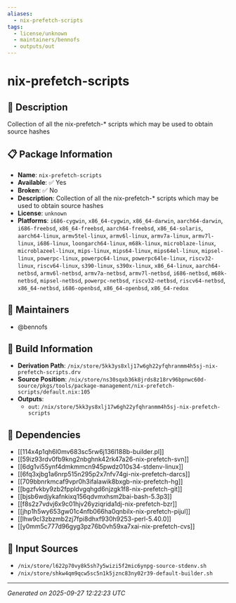 ```yaml
---
aliases:
  - nix-prefetch-scripts
tags:
  - license/unknown
  - maintainers/bennofs
  - outputs/out
---
```


# nix-prefetch-scripts

## 📝 Description

Collection of all the nix-prefetch-* scripts which may be used to obtain source hashes

## 📋 Package Information

- **Name**: `nix-prefetch-scripts`
- **Available**: ✅ Yes
- **Broken**: ✅ No
- **Description**: Collection of all the nix-prefetch-* scripts which may be used to obtain source hashes
- **License**: `unknown`
- **Platforms**: `i686-cygwin`, `x86_64-cygwin`, `x86_64-darwin`, `aarch64-darwin`, `i686-freebsd`, `x86_64-freebsd`, `aarch64-freebsd`, `x86_64-solaris`, `aarch64-linux`, `armv5tel-linux`, `armv6l-linux`, `armv7a-linux`, `armv7l-linux`, `i686-linux`, `loongarch64-linux`, `m68k-linux`, `microblaze-linux`, `microblazeel-linux`, `mips-linux`, `mips64-linux`, `mips64el-linux`, `mipsel-linux`, `powerpc-linux`, `powerpc64-linux`, `powerpc64le-linux`, `riscv32-linux`, `riscv64-linux`, `s390-linux`, `s390x-linux`, `x86_64-linux`, `aarch64-netbsd`, `armv6l-netbsd`, `armv7a-netbsd`, `armv7l-netbsd`, `i686-netbsd`, `m68k-netbsd`, `mipsel-netbsd`, `powerpc-netbsd`, `riscv32-netbsd`, `riscv64-netbsd`, `x86_64-netbsd`, `i686-openbsd`, `x86_64-openbsd`, `x86_64-redox`
## 👥 Maintainers

- @bennofs


## 🔧 Build Information

- **Derivation Path**: `/nix/store/5kk3ys8xlj17w6gh22yfqhranmm4h5sj-nix-prefetch-scripts.drv`
- **Source Position**: `/nix/store/ns30sqxb36k8jrds8z18rv96bpnwc60d-source/pkgs/tools/package-management/nix-prefetch-scripts/default.nix:105`
- **Outputs**:
  - `out`:  `/nix/store/5kk3ys8xlj17w6gh22yfqhranmm4h5sj-nix-prefetch-scripts`

## 🔗 Dependencies

- [[114x4p1qh6l0mv683sc5rw6j136l188b-builder.pl]]
- [[59iz93rdv0fb9kng2nbghnk42rk47a26-nix-prefetch-svn]]
- [[6dg1vi55ynf4dmkmmcn945pwdz010s34-stdenv-linux]]
- [[6fq3xjbg1a6nrp515n295p2x7nfv74gi-nix-prefetch-darcs]]
- [[709bbnrkmcaf9vpr0h3ifalawik8bxgb-nix-prefetch-hg]]
- [[bgzfvkby9zb2fppldvgqhgd6njzgk1f8-nix-prefetch-git]]
- [[bjsb6wdjykafnkixq156qdvmxhsm2bai-bash-5.3p3]]
- [[f8s2z7vdvj6x9c01hjv26yziqrida1dj-nix-prefetch-bzr]]
- [[jhp1h5wy653gw01c4nfb066ha0qnbilx-nix-prefetch-pijul]]
- [[lhw9cl3zbzmb2zj7fpi8dhxf930h9253-perl-5.40.0]]
- [[y0mm5c777d96gyg3pz76b0vh59xa7xai-nix-prefetch-cvs]]

## 📁 Input Sources

- `/nix/store/l622p70vy8k5sh7y5wizi5f2mic6ynpg-source-stdenv.sh`
- `/nix/store/shkw4qm9qcw5sc5n1k5jznc83ny02r39-default-builder.sh`

---
*Generated on 2025-09-27 12:22:23 UTC*
